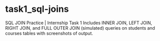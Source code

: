 # task1_sql-joins
SQL JOIN Practice | Internship Task 1 Includes INNER JOIN, LEFT JOIN, RIGHT JOIN, and FULL OUTER JOIN (simulated) queries on students and courses tables with screenshots of output.

